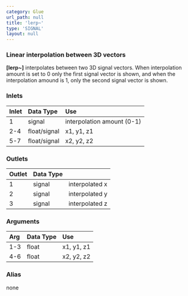 ```yaml
---
category: Glue
url_path: null
title: 'lerp~'
type: 'SIGNAL'
layout: null
---
```


### Linear interpolation between 3D vectors

**[lerp~]** interpolates between two 3D signal vectors. When interpolation amount is set to 0 only the first signal vector is shown, and when the interpolation amound is 1, only the second signal vector is shown.

### Inlets

| Inlet | Data Type    | Use                        |
|:------|:-------------|:---------------------------|
| 1     | signal       | interpolation amount (0-1) |
| 2-4   | float/signal | x1, y1, z1                 |
| 5-7   | float/signal | x2, y2, z2                 |

### Outlets

| Outlet | Data Type |                |
|:-------|:----------|:---------------|
| 1      | signal    | interpolated x |
| 2      | signal    | interpolated y |
| 3      | signal    | interpolated z |

### Arguments

| Arg | Data Type | Use        |
|:----|:----------|:-----------|
| 1-3 | float     | x1, y1, z1 |
| 4-6 | float     | x2, y2, z2 |

### Alias 

none
